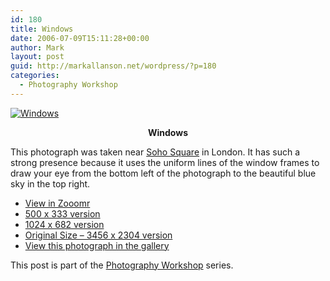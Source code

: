 ```yaml
---
id: 180
title: Windows
date: 2006-07-09T15:11:28+00:00
author: Mark
layout: post
guid: http://markallanson.net/wordpress/?p=180
categories:
  - Photography Workshop
---
```

[<img border="0" align="middle" title="Windows" alt="Windows" src="http://markallanson.net/markallanson.net/gallery/d/4359-2/IMG_1201.JPG" />](http://markallanson.net/markallanson.net/gallery/d/4355-2/IMG_1201.JPG "Windows - 800x533 Resolution")

<p align="center">
  <strong>Windows</strong>
</p>

This photograph was taken near [Soho Square](http://maps.google.com/maps?f=q&#038;hl=en&#038;q=SoHo+Square,+London&#038;ie=UTF8&#038;om=1&#038;ll=51.515173,-0.131932&#038;spn=0.003465,0.010815&#038;t=h "Soho Square on Google Maps") in London. It has such a strong presence because it uses the uniform lines of the window frames to draw your eye from the bottom left of the photograph to the beautiful blue sky in the top right.

  * [View in Zooomr](http://beta.zooomr.com/photos/MarkAllanson/70350 "Windows in Zooomr")
  * [500 x 333 version](http://static.zooomr.com/images/23a79d955d12ac8d01742bb5bdf79ecf1f4994cf.jpg "Windows - 800 x533 version")
  * [1024 x 682 version](http://static.zooomr.com/images/466ee3e1ba1b310911be60222ae13d8ff9e056b7.jpg "Windows - 1027 x 685 version")
  * [Original Size &#8211; 3456 x 2304 version](http://static.zooomr.com/images/ad3e1499d0b84b2b8031c12203adf6a4d596c4c0.jpg "Windows - Original Size")
  * [View this photograph in the gallery](http://markallanson.net/markallanson.net/gallery/v/PhotographyCourse2006/IMG_1201.JPG.html "Windows - Gallery")

This post is part of the [Photography Workshop](http://markallanson.net/wordpress/?cat=6 "Photography Workshop Series") series.